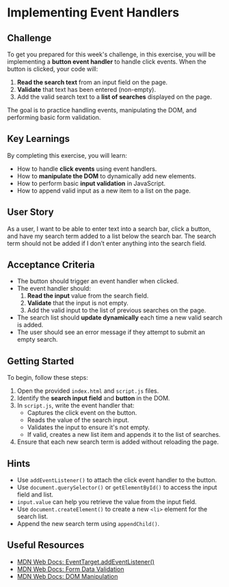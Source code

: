 # Implementing Event Handlers

## Challenge

To get you prepared for this week's challenge, in this exercise, you will be implementing a **button event handler** to handle click events. When the button is clicked, your code will:

1. **Read the search text** from an input field on the page.
2. **Validate** that text has been entered (non-empty).
3. Add the valid search text to a **list of searches** displayed on the page.

The goal is to practice handling events, manipulating the DOM, and performing basic form validation.

## Key Learnings

By completing this exercise, you will learn:

- How to handle **click events** using event handlers.
- How to **manipulate the DOM** to dynamically add new elements.
- How to perform basic **input validation** in JavaScript.
- How to append valid input as a new item to a list on the page.

## User Story

As a user, I want to be able to enter text into a search bar, click a button, and have my search term added to a list below the search bar. The search term should not be added if I don’t enter anything into the search field.

## Acceptance Criteria

- The button should trigger an event handler when clicked.
- The event handler should:
  1. **Read the input** value from the search field.
  2. **Validate** that the input is not empty.
  3. Add the valid input to the list of previous searches on the page.
- The search list should **update dynamically** each time a new valid search is added.
- The user should see an error message if they attempt to submit an empty search.

## Getting Started

To begin, follow these steps:

1. Open the provided `index.html` and `script.js` files.
2. Identify the **search input field** and **button** in the DOM.
3. In `script.js`, write the event handler that:
   - Captures the click event on the button.
   - Reads the value of the search input.
   - Validates the input to ensure it's not empty.
   - If valid, creates a new list item and appends it to the list of searches.
4. Ensure that each new search term is added without reloading the page.

## Hints

- Use `addEventListener()` to attach the click event handler to the button.
- Use `document.querySelector()` or `getElementById()` to access the input field and list.
- `input.value` can help you retrieve the value from the input field.
- Use `document.createElement()` to create a new `<li>` element for the search list.
- Append the new search term using `appendChild()`.

## Useful Resources

- [MDN Web Docs: EventTarget.addEventListener()](https://developer.mozilla.org/en-US/docs/Web/API/EventTarget/addEventListener)
- [MDN Web Docs: Form Data Validation](https://developer.mozilla.org/en-US/docs/Learn/Forms/Form_validation)
- [MDN Web Docs: DOM Manipulation](https://developer.mozilla.org/en-US/docs/Web/API/Document_Object_Model/Introduction)
